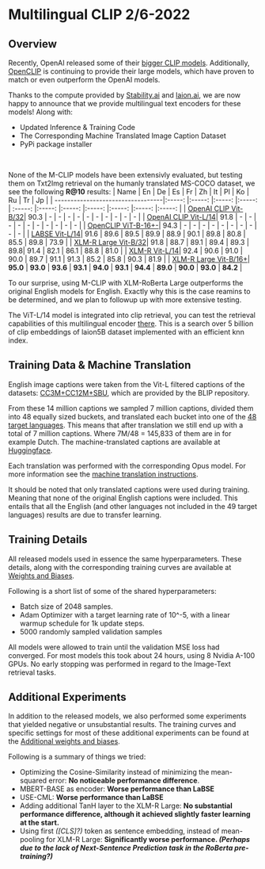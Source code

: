 # Multilingual CLIP 2/6-2022

## Overview
Recently, OpenAI released some of their [bigger CLIP models](https://github.com/openai/CLIP/blob/main/model-card.md). Additionally, [OpenCLIP](https://github.com/mlfoundations/open_clip) is continuing to provide their large models, which have proven to match or even outperform the OpenAI models.

Thanks to the compute provided by [Stability.ai](https://stability.ai/) and [laion.ai](https://laion.ai/), we are now happy to announce that we provide multilingual text encoders for these models!
Along with:
 - Updated Inference & Training Code
 - The Corresponding Machine Translated Image Caption Dataset
 - PyPi package installer
 
 <br>
 
None of the M-CLIP models have been extensivly evaluated, but testing them on Txt2Img retrieval on the humanly translated MS-COCO dataset, we see the following **R@10** results:
| Name | En | De | Es | Fr | Zh | It | Pl | Ko | Ru | Tr | Jp |
| ----------------------------------|:-----: |:-----: |:-----: |:-----: | :-----: |:-----: |:-----: |:-----: |:-----: |:-----: |:-----: |
| [OpenAI CLIP Vit-B/32](https://github.com/openai/CLIP)| 90.3 | - | - | - | - | - | - | - | - | - | - |
| [OpenAI CLIP Vit-L/14](https://github.com/openai/CLIP)| 91.8 | - | - | - | - | - | - | - | - | - | - |
| [OpenCLIP ViT-B-16+-](https://github.com/openai/CLIP)| 94.3 | - | - | - | - | - | - | - | - | - | - |
| [LABSE Vit-L/14](https://huggingface.co/M-CLIP/LABSE-Vit-L-14)| 91.6 | 89.6 | 89.5 | 89.9 | 88.9 | 90.1 | 89.8 | 80.8 | 85.5 | 89.8 | 73.9 |
| [XLM-R Large Vit-B/32](https://huggingface.co/M-CLIP/XLM-Roberta-Large-Vit-B-32)| 91.8 | 88.7 | 89.1 | 89.4 | 89.3 | 89.8| 91.4 | 82.1 | 86.1 | 88.8 | 81.0 |
| [XLM-R Vit-L/14](https://huggingface.co/M-CLIP/XLM-Roberta-Large-Vit-L-14)| 92.4 | 90.6 | 91.0 | 90.0 | 89.7 | 91.1 | 91.3 | 85.2 | 85.8 | 90.3 | 81.9 |
| [XLM-R Large Vit-B/16+](https://huggingface.co/M-CLIP/XLM-Roberta-Large-Vit-B-16Plus)| <b>95.0</b> | <b>93.0</b> | <b>93.6</b> | <b>93.1</b> | <b>94.0</b> | <b>93.1</b> | <b>94.4</b> | <b>89.0</b> | <b>90.0</b> | <b>93.0</b> | <b>84.2</b> |

To our surprise, using M-CLIP with XLM-RoBerta Large outperforms the original English models for English. Exactly why this is the case reamins to be determined, and we plan to followup up with more extensive testing.

The ViT-L/14 model is integrated into clip retrieval, you can test the retrieval capabilities of this multilingual encoder [there](https://rom1504.github.io/clip-retrieval/?useMclip=true&query=%E9%BB%84%E8%89%B2%E3%81%84%E7%8C%AB). This is a search over 5 billion of clip embeddings of laion5B dataset implemented with an efficient knn index.

## Training Data & Machine Translation
English image captions were taken from the Vit-L filtered captions of the datasets: [CC3M+CC12M+SBU](https://github.com/salesforce/BLIP#pre-training-datasets-download), which are provided by the BLIP repository.

From these 14 million captions we sampled 7 million captions, divided them into 48 equally sized buckets, and translated each bucket into one of the [48 target languages](https://github.com/FreddeFrallan/Multilingual-CLIP/blob/main/translation/data/fine_tune_languages.csv). This means that after translation we still end up with a total of 7 million captions. Where 7M/48 = 145,833 of them are in for example Dutch.
The machine-translated captions are available at [Huggingface](https://huggingface.co/datasets/M-CLIP/ImageCaptions-7M-Translations).

Each translation was performed with the corresponding Opus model. For more information see the [machine translation instructions](https://github.com/FreddeFrallan/Multilingual-CLIP/tree/main/translation).

It should be noted that only translated captions were used during training. Meaning that none of the original English captions were included. This entails that all the English (and other languages not included in the 49 target languages) results are due to transfer learning.

## Training Details
All released models used in essence the same hyperparameters. These details, along with the corresponding training curves are available at [Weights and Biases](https://wandb.ai/freddefrallan/Multilingual-CLIP).

Following is a short list of some of the shared hyperparameters:
 - Batch size of 2048 samples.
 - Adam Optimizer with a target learning rate of 10^-5, with a linear warmup schedule for 1k update steps.
 - 5000 randomly sampled validation samples

All models were allowed to train until the validation MSE loss had converged. For most models this took about 24 hours, using 8 Nvidia A-100 GPUs. No early stopping was performed in regard to the Image-Text retrieval tasks.

## Additional Experiments
In addition to the released models, we also performed some experiments that yielded negative or unsubstantial results. The training curves and specific settings for most of these additional experiments can be found at the [Additional weights and biases](https://wandb.ai/freddefrallan/M-CLIP?workspace=user-freddefrallan).

Following is a summary of things we tried:

- Optimizing the Cosine-Similarity instead of minimizing the mean-squared error: **No noticeable performance difference**.
 - MBERT-BASE as encoder: **Worse performance than LaBSE**
 - USE-CML: **Worse performance than LaBSE**
 - Adding additional TanH layer to the XLM-R Large: **No substantial performance difference, although it achieved slightly faster learning at the start.**
 - Using first *([CLS]?)* token as sentence embedding, instead of mean-pooling for XLM-R Large: **Significantly worse performance. *(Perhaps due to the lack of Next-Sentence Prediction task in the RoBerta pre-training?)***

